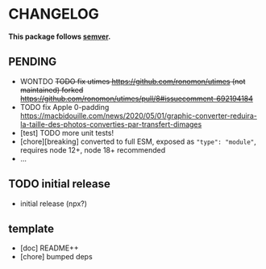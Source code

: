 # CHANGELOG
**This package follows [semver](https://semver.org/).**

## PENDING
* WONTDO ~~TODO fix utimes https://github.com/ronomon/utimes (not maintained) forked https://github.com/ronomon/utimes/pull/8#issuecomment-692194184~~
* TODO fix Apple 0-padding https://macbidouille.com/news/2020/05/01/graphic-converter-reduira-la-taille-des-photos-converties-par-transfert-dimages
* [test] TODO more unit tests!
* [chore][breaking] converted to full ESM, exposed as `"type": "module"`, requires node 12+, node 18+ recommended
* ...

## TODO initial release
* initial release (npx?)

## template
* [doc] README++
* [chore] bumped deps
